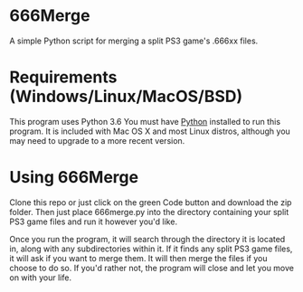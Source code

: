 # 666Merge
A simple Python script for merging a split PS3 game's .666xx files.
  
Requirements (Windows/Linux/MacOS/BSD)
============
This program uses Python 3.6 You must have [Python](https://www.python.org/downloads/) installed to run this program. It is included with Mac OS X and most Linux distros, although you may need to upgrade to a more recent version.

Using 666Merge
============
Clone this repo or just click on the green Code button and download the zip folder. Then just place 666merge.py into the directory containing your split PS3 game files and run it however you'd like.

Once you run the program, it will search through the directory it is located in, along with any subdirectories within it. If it finds any split PS3 game files, it will ask if you want to merge them. It will then merge the files if you choose to do so. If you'd rather not, the program will close and let you move on with your life.
